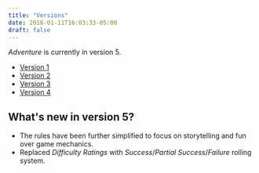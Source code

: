 ```yaml
---
title: "Versions"
date: 2018-01-11T16:03:33-05:00
draft: false
---
```


*Adventure* is currently in version 5.

- [Version 1](/v1)
- [Version 2](/v2)
- [Version 3](/v3)
- [Version 4](/v4)

## What's new in version 5?

- The rules have been further simplified to focus on storytelling and fun over game mechanics.
- Replaced _Difficulty Ratings_ with _Success_/_Partial Success_/_Failure_ rolling system.
